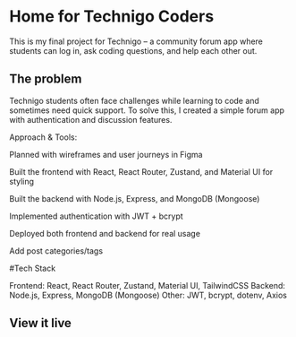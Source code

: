 # Home for Technigo Coders

This is my final project for Technigo – a community forum app where students can log in, ask coding questions, and help each other out.

## The problem

Technigo students often face challenges while learning to code and sometimes need quick support. To solve this, I created a simple forum app with authentication and discussion features.

Approach & Tools:

Planned with wireframes and user journeys in Figma

Built the frontend with React, React Router, Zustand, and Material UI for styling

Built the backend with Node.js, Express, and MongoDB (Mongoose)

Implemented authentication with JWT + bcrypt

Deployed both frontend and backend for real usage

Add post categories/tags

#Tech Stack

Frontend: React, React Router, Zustand, Material UI, TailwindCSS
Backend: Node.js, Express, MongoDB (Mongoose)
Other: JWT, bcrypt, dotenv, Axios

## View it live
